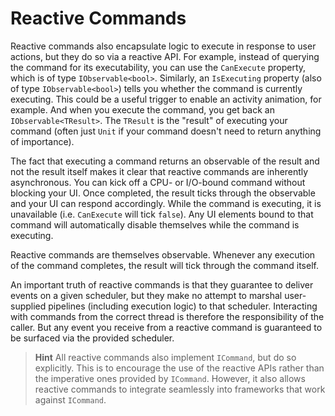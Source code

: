 # Reactive Commands

Reactive commands also encapsulate logic to execute in response to user actions, but they do so via a reactive API. For example, instead of querying the command for its executability, you can use the `CanExecute` property, which is of type `IObservable<bool>`. Similarly, an `IsExecuting` property \(also of type `IObservable<bool>`\) tells you whether the command is currently executing. This could be a useful trigger to enable an activity animation, for example. And when you execute the command, you get back an `IObservable<TResult>`. The `TResult` is the "result" of executing your command \(often just `Unit` if your command doesn't need to return anything of importance\).

The fact that executing a command returns an observable of the result and not the result itself makes it clear that reactive commands are inherently asynchronous. You can kick off a CPU- or I/O-bound command without blocking your UI. Once completed, the result ticks through the observable and your UI can respond accordingly. While the command is executing, it is unavailable \(i.e. `CanExecute` will tick `false`\). Any UI elements bound to that command will automatically disable themselves while the command is executing.

Reactive commands are themselves observable. Whenever any execution of the command completes, the result will tick through the command itself.

An important truth of reactive commands is that they guarantee to deliver events on a given scheduler, but they make no attempt to marshal user-supplied pipelines \(including execution logic\) to that scheduler. Interacting with commands from the correct thread is therefore the responsibility of the caller. But any event you receive from a reactive command is guaranteed to be surfaced via the provided scheduler.

> **Hint** All reactive commands also implement `ICommand`, but do so explicitly. This is to encourage the use of the reactive APIs rather than the imperative ones provided by `ICommand`. However, it also allows reactive commands to integrate seamlessly into frameworks that work against `ICommand`.



